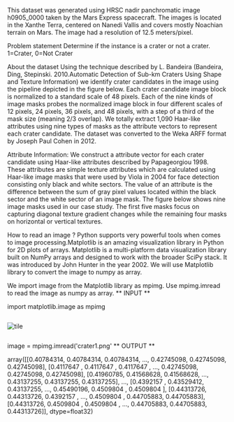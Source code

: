 This dataset was generated using HRSC nadir panchromatic image h0905_0000 taken by the Mars Express spacecraft. The images is located in the Xanthe Terra, centered on Nanedi Vallis and covers mostly Noachian terrain on Mars. The image had a resolution of 12.5 meters/pixel.

Problem statement
Determine if the instance is a crater or not a crater. 1=Crater, 0=Not Crater

About the dataset
Using the technique described by L. Bandeira (Bandeira, Ding, Stepinski. 2010.Automatic Detection of Sub-km Craters Using Shape and Texture Information) we identify crater candidates in the image using the pipeline depicted in the figure below. Each crater candidate image block is normalized to a standard scale of 48 pixels. Each of the nine kinds of image masks probes the normalized image block in four different scales of 12 pixels, 24 pixels, 36 pixels, and 48 pixels, with a step of a third of the mask size (meaning 2/3 overlap). We totally extract 1,090 Haar-like attributes using nine types of masks as the attribute vectors to represent each crater candidate. The dataset was converted to the Weka ARFF format by Joseph Paul Cohen in 2012.

Attribute Information:
We construct a attribute vector for each crater candidate using Haar-like attributes described by Papageorgiou 1998. These attributes are simple texture attributes which are calculated using Haar-like image masks that were used by Viola in 2004 for face detection consisting only black and white sectors. The value of an attribute is the difference between the sum of gray pixel values located within the black sector and the white sector of an image mask. The figure below shows nine image masks used in our case study. The first five masks focus on capturing diagonal texture gradient changes while the remaining four masks on horizontal or vertical textures.

How to read an image ?
Python supports very powerful tools when comes to image processing.Matplotlib is an amazing visualization library in Python for 2D plots of arrays. Matplotlib is a multi-platform data visualization library built on NumPy arrays and designed to work with the broader SciPy stack. It was introduced by John Hunter in the year 2002. We will use Matplotlib library to convert the image to numpy as array.

We import image from the Matplotlib library as mpimg.
Use mpimg.imread to read the image as numpy as array.
** INPUT **

import matplotlib.image as mpimg
<div class="w-percent-100 flex-hbox flex-cross-center flex-main-center">
          <div style="width:100%" class="flex-auto">
            <div style="width:100%; max-width:100%; overflow: hidden "><p><img src="https://storage.googleapis.com/ga-commit-live-prod-live-data/account/b92/11111111-1111-1111-1111-000000000000/b-43/9301164e-92b3-4f64-b699-737433839cd8/file.png" alt="tile" /></p></div>
          </div>
        </div>

image = mpimg.imread('crater1.png'
** OUTPUT **

array([[0.40784314, 0.40784314, 0.40784314, ..., 0.42745098, 0.42745098,
        0.42745098],
       [0.4117647 , 0.4117647 , 0.4117647 , ..., 0.42745098, 0.42745098,
        0.42745098],
       [0.41960785, 0.41568628, 0.41568628, ..., 0.43137255, 0.43137255,
        0.43137255],
       ...,
       [0.4392157 , 0.43529412, 0.43137255, ..., 0.45490196, 0.4509804 ,
        0.4509804 ],
       [0.44313726, 0.44313726, 0.4392157 , ..., 0.4509804 , 0.44705883,
        0.44705883],
       [0.44313726, 0.4509804 , 0.4509804 , ..., 0.44705883, 0.44705883,
        0.44313726]], dtype=float32)

